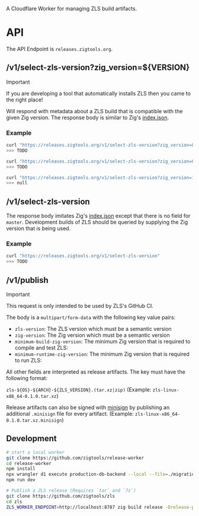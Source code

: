 A Cloudflare Worker for managing ZLS build artifacts.

# API

The API Endpoint is `releases.zigtools.org`.

## /v1/select-zls-version?zig_version=${VERSION}

> [!IMPORTANT]
> If you are developing a tool that automatically installs ZLS then you came to the right place!

Will respond with metadata about a ZLS build that is compatible with the given Zig version.
The response body is similar to Zig's [index.json](https://ziglang.org/download/index.json).

### Example

```bash
curl "https://releases.zigtools.org/v1/select-zls-version?zig_version=0.12.0"
>>> TODO
```

```bash
curl "https://releases.zigtools.org/v1/select-zls-version?zig_version=0.13.0-dev.7%2B73c6c13a" # 0.13.0-dev.7+73c6c13a
>>> TODO
```

```bash
curl "https://releases.zigtools.org/v1/select-zls-version?zig_version=1.0.0"
>>> null
```

## /v1/select-zls-version

The response body imitates Zig's [index.json](https://ziglang.org/download/index.json) except that there is no field for `master`. Development builds of ZLS should be queried by supplying the Zig version that is being used.

### Example

```bash
curl "https://releases.zigtools.org/v1/select-zls-version"
>>> TODO
```

## /v1/publish

> [!IMPORTANT]
> This request is only intended to be used by ZLS's GitHub CI.

The body is a `multipart/form-data` with the following key value pairs:

- `zls-version`: The ZLS version which must be a semantic version
- `zig-version`: The Zig version which must be a semantic version
- `minimum-build-zig-version`: The minimum Zig version that is required to compile and test ZLS:
- `minimum-runtime-zig-version`: The minimum Zig version that is required to run ZLS:

All other fields are interpreted as release artifacts. The key must have the following format:

`zls-${OS}-${ARCH}-${ZLS_VERSION}.(tar.xz|zip)` (Example: `zls-linux-x86_64-0.1.0.tar.xz`)

Release artifacts can also be signed with [minisign](https://jedisct1.github.io/minisign/) by publishing an additional `.minisign` file for every artifact. (Example: `zls-linux-x86_64-0.1.0.tar.xz.minisign`)

## Development

```bash
# start a local worker
git clone https://github.com/zigtools/release-worker
cd release-worker
npm install
npx wrangler d1 execute production-db-backend --local --file=./migrations/0000_initial.sql
npm run dev
```

```bash
# Publish a ZLS release (Requires `tar` and `7z`)
git clone https://github.com/zigtools/zls
cd zls
ZLS_WORKER_ENDPOINT=http://localhost:8787 zig build release -Drelease-publish=success --summary all
```
